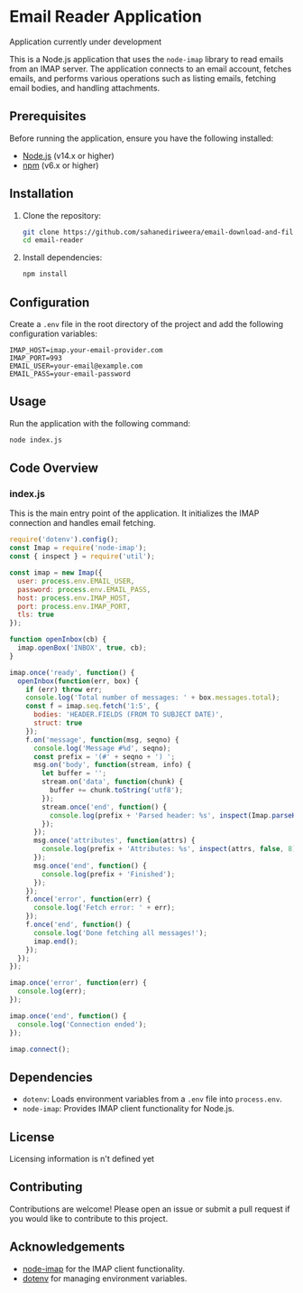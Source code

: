 # Email Reader Application

Application currently under development

This is a Node.js application that uses the `node-imap` library to read emails from an IMAP server. The application connects to an email account, fetches emails, and performs various operations such as listing emails, fetching email bodies, and handling attachments.

## Prerequisites

Before running the application, ensure you have the following installed:

- [Node.js](https://nodejs.org/) (v14.x or higher)
- [npm](https://www.npmjs.com/get-npm) (v6.x or higher)

## Installation

1. Clone the repository:

   ```bash
   git clone https://github.com/sahanediriweera/email-download-and-file-saver-using-node-imap.git
   cd email-reader
   ```

2. Install dependencies:

   ```bash
   npm install
   ```

## Configuration

Create a `.env` file in the root directory of the project and add the following configuration variables:

```env
IMAP_HOST=imap.your-email-provider.com
IMAP_PORT=993
EMAIL_USER=your-email@example.com
EMAIL_PASS=your-email-password
```

## Usage

Run the application with the following command:

```bash
node index.js
```

## Code Overview

### index.js

This is the main entry point of the application. It initializes the IMAP connection and handles email fetching.

```javascript
require('dotenv').config();
const Imap = require('node-imap');
const { inspect } = require('util');

const imap = new Imap({
  user: process.env.EMAIL_USER,
  password: process.env.EMAIL_PASS,
  host: process.env.IMAP_HOST,
  port: process.env.IMAP_PORT,
  tls: true
});

function openInbox(cb) {
  imap.openBox('INBOX', true, cb);
}

imap.once('ready', function() {
  openInbox(function(err, box) {
    if (err) throw err;
    console.log('Total number of messages: ' + box.messages.total);
    const f = imap.seq.fetch('1:5', {
      bodies: 'HEADER.FIELDS (FROM TO SUBJECT DATE)',
      struct: true
    });
    f.on('message', function(msg, seqno) {
      console.log('Message #%d', seqno);
      const prefix = '(#' + seqno + ') ';
      msg.on('body', function(stream, info) {
        let buffer = '';
        stream.on('data', function(chunk) {
          buffer += chunk.toString('utf8');
        });
        stream.once('end', function() {
          console.log(prefix + 'Parsed header: %s', inspect(Imap.parseHeader(buffer)));
        });
      });
      msg.once('attributes', function(attrs) {
        console.log(prefix + 'Attributes: %s', inspect(attrs, false, 8));
      });
      msg.once('end', function() {
        console.log(prefix + 'Finished');
      });
    });
    f.once('error', function(err) {
      console.log('Fetch error: ' + err);
    });
    f.once('end', function() {
      console.log('Done fetching all messages!');
      imap.end();
    });
  });
});

imap.once('error', function(err) {
  console.log(err);
});

imap.once('end', function() {
  console.log('Connection ended');
});

imap.connect();
```

## Dependencies

- `dotenv`: Loads environment variables from a `.env` file into `process.env`.
- `node-imap`: Provides IMAP client functionality for Node.js.

## License

Licensing information is n't defined yet

## Contributing

Contributions are welcome! Please open an issue or submit a pull request if you would like to contribute to this project.

## Acknowledgements

- [node-imap](https://github.com/mscdex/node-imap) for the IMAP client functionality.
- [dotenv](https://github.com/motdotla/dotenv) for managing environment variables.
